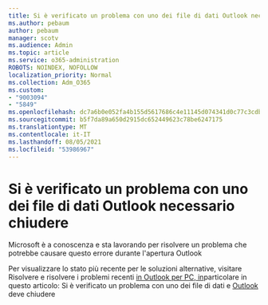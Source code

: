 ```yaml
---
title: Si è verificato un problema con uno dei file di dati Outlook necessario chiudere
ms.author: pebaum
author: pebaum
manager: scotv
ms.audience: Admin
ms.topic: article
ms.service: o365-administration
ROBOTS: NOINDEX, NOFOLLOW
localization_priority: Normal
ms.collection: Adm_O365
ms.custom:
- "9003094"
- "5849"
ms.openlocfilehash: dc7a6b0e052fa4b155d5617686c4e11145d074341d0c77c3cdbe75fd70692567
ms.sourcegitcommit: b5f7da89a650d2915dc652449623c78be6247175
ms.translationtype: MT
ms.contentlocale: it-IT
ms.lasthandoff: 08/05/2021
ms.locfileid: "53986967"
---
```

# <a name="something-is-wrong-with-one-of-your-data-files-and-outlook-needs-to-close"></a>Si è verificato un problema con uno dei file di dati Outlook necessario chiudere

Microsoft è a conoscenza e sta lavorando per risolvere un problema che potrebbe causare questo errore durante l'apertura Outlook

Per visualizzare lo stato più recente per le soluzioni alternative, visitare Risolvere e risolvere i problemi recenti [in Outlook per PC, in](https://support.microsoft.com/office/ecf61305-f84f-4e13-bb73-95a214ac1230)particolare in questo articolo: Si è verificato un problema con uno dei file di dati e [Outlook](https://support.microsoft.com/office/a3b59934-2446-4f2a-bd25-58f88188b9b2) deve chiudere
